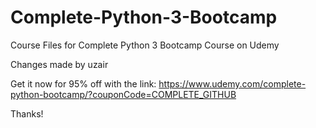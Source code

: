 # Complete-Python-3-Bootcamp
Course Files for Complete Python 3 Bootcamp Course on Udemy

Changes made by uzair

Get it now for 95% off with the link:
https://www.udemy.com/complete-python-bootcamp/?couponCode=COMPLETE_GITHUB

Thanks!
